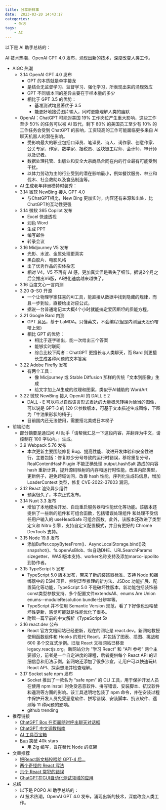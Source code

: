 ```yaml
---
title: 分享新鲜事
date:  2023-03-20 14:43:17
categories:
    - 杂记
tags:
    - AI
---
```


以下是 AI 助手总结的：

AI 技术热潮，OpenAI GPT 4.0 发布，涌现出新的技术，深度改变人类工作。

<!-- more -->

- AIGC 热潮
    - 3.14 OpenAI GPT 4.0 发布
        - GPT 的本质就是单字接龙
        - 是结合无监督学习、监督学习、强化学习，所表现出来的涌现效应
        - GPT 不同版本间的差异主要在于样本量的多少
        - 相比于 GPT 3.5 的优势：
            - 基准测试均显著优于 3.5
            - 能更好地接受图片输入，同时更能理解人类的幽默
    - OpenAI：ChatGPT 可能对美国 19% 工作岗位产生重大影响，这些工作至少 50% 的任务可以被 AI 取代，剩下 80% 的美国员工至少有 10% 的工作任务会受到 ChatGPT 的影响，工资较高的工作可能面临更多来自 AI 聊天机器人的潜在影响。
        - 受影响最大的职业包括口译员、笔译员、诗人、词作家、创意作家、公关专家、作家、数学家、报税员、区块链工程师、会计师、审计师以及记者。
        - 数据处理托管、出版业和安全大宗商品合同在内的行业最有可能受到干扰。
        - 以体力劳动为主的行业受到的潜在影响最小，例如餐饮服务、林业和伐木、社会救助以及食品制造等。
    - AI 生成老年非洲模特时装秀：
    - 3.14  微软 NewBing 接入 GPT 4.0
        - 与ChatGPT相比，New Bing 更加实时，内容还有来源和出处，比ChatGPT的互动性更强
    - 3.14 微软 365 Copilot 发布
        - Excel 快速透视
        - 润色 Word
        - 生成 PPT
        - 编写邮件
        - 转录会议
    - 3.16 Midjourney V5 发布
        - 光影、水波、金属处理更真实
        - 黑白胶片、电影风格
        - 出了优秀作品的实体杂志
        - 相对 V4，V5 不再有 AI 感，更加真实但是丢失了细节。据说2个月之后会推出V6版，AI进化速度越来越快了。 
    - 3.16 百度文心一言内测
    - 3.20 Φ-SO 开源
        - 一个让物理学家狂喜的AI工具，能直接从数据中找到隐藏的规律，而且一步到位，直接给出对应公式。
        - 据说一台普通笔记本大概4个小时就能搞定爱因斯坦的质能方程。
    - 3.21 Google Bard 内测
        - GPT 竞品，基于 LaMDA。只懂英文，不会编程(但是内测当天股价噌噌上涨)
        - 相比 GPT 的优势：
            - 相比于逐字输出，能一次给出三个答案
            - 能够实时联网
            - 综合比较下两者：ChatGPT 更擅长与人类聊天，而 Bard 则更擅长生成各种问题的文本答案
    - 3.22 Adobe Firefly 发布
        - 有两个工具：
            - 像 Midjourney 或 Stable Diffusion 那样的传统「文本到图像」生成
            - 给文字加上AI生成的纹理和图案，类似于AI辅助的 WordArt
    - 3.22 微软 NewBing 接入 OpenAI 的 DALL E 2
        - DALL・E 可以将以自然语言形式表达的大量概念转换为恰当的图像，可以说是 GPT-3 的 120 亿参数版本，可基于文本描述生成图像，下图为「牛油果形状的椅子」
        - 目前国内还无法使用，需要搭北美或日本梯子
- 前端动态
    - 部分摘要是通过问 AI 助手「请帮我汇总一下这段内容，并翻译为中文，请控制在 100 字以内。」生成。
    - 3.9 Webpack 5.76 发布
        - 本次更新主要围绕修复 Bug、提高性能、改进开发体验和安全性进行，主要包括：修复缺少分号导致的运行时错误，移除重复分号，RealContentHashPlugin 不能正确处理 output.hashSalt 造成的内容 hash 重新计算，提升源码映射的内存和运行时性能，改进内部类型，更新例子，避免跨域访问，改善 hash 性能，序列化生成码信息，增加 LoaderContext 类型，修复 CVE-2022-37603 漏洞。
    - 3.12 React 渲染异步组件
        - 预案很久了，本次正式发布。
    - 3.14 Nuxt 3.3 发布
        - 增加了本地模块开发、自动重启服务器和性能优化等功能。该版本还提供了一些新的组件和可组合函数，包括错误处理组件 <NuxtClientFallback> 和处理不受信任用户输入的 useHeadSafe 可组合函数。此外，该版本还改进了类型定义和 Nitro 引擎，支持自定义配置模式，并且有更好的 Chrome DevTools 支持。
    - 3.15 Node 19.8 发布
        - 添加Buffer.copyBytesFrom()、AsyncLocalStorage.bind()及snapshot()、fs.openAsBlob、tls自动DHE、URLSearchParams sizegetter、WASI版本支持、worker名称支持及添加marco-ippolito到协作者。
    - 3.15 TypeScript 5 发布
        - TypeScript 5.0 版本发布，带来了新的装饰器标准、支持 Node 和捆绑器中的 ESM 项目、控制泛型推理的新方法、JSDoc 功能扩展、配置简化等功能，TypeScript 5.0 不是破坏性版本，新功能包括装饰器const类型参数支持、多个配置文件extendsAll、enums Are Union enums--moduleResolution bundler分辨率等。
        - TypeScript 并不使用 Semantic Version 规范，看了下好像也没啥破坏性更新，感觉可能就是性能优化了很多。
        - 附赠一篇早前的中文解析《TypeScript 5》
    - 3.16 react.dev 公布
        - React 官方文档网站已经更新，现在的网址是 react.dev。新网站教授使用函数组件和 Hooks 的现代 React，并包括了图表、插图、挑战和 600 多个交互式示例。旧版 React 文档网站已移至 legacy.reactjs.org。新网站分为 “学习 React” 和 “API 参考” 两个主要部分，前者是一个自定进度的课程，后者提供每个 React API 的详细信息和用法示例。新网站还添加了很多沙盒，让用户可以快速玩转 React API、探索想法并检查理解。
    - 3.17 Socket safe npm 发布
        - Socket 推出了一款名为 “safe npm” 的 CLI 工具，用于保护开发人员在使用 npm install 时免受恶意软件、拼写错误、安装脚本、抗议软件和遥测等方面的影响。该工具透明地包装了 npm 命令，并在安装过程中保护开发人员免受恶意软件、拼写错误、安装脚本、抗议软件、遥测等 11 种问题的影响。
        - github trending
- 推荐链接
    - [ChatGPT Box 在页面随时呼出聊天对话框](https://github.com/josStorer/chatGPTBox/blob/master/README_ZH.md)
    - [ChatGPT 中文调教指南](https://github.com/PlexPt/awesome-chatgpt-prompts-zh)
    - [AI 工具百宝箱](https://www.explainthis.io/zh-hant/ai-toolkit)
    - [Bun](https://github.com/oven-sh/bun) 突破 40k stars
        - 用 Zig 编写，旨在替代 Node 的框架
- 文章推荐
    - [把React新文档投喂给 GPT-4 后...](https://segmentfault.com/a/1190000043558293)
    - [两个奇怪的 React 写法](https://mp.weixin.qq.com/s/fhX_npH4OwWMPkbN6ha13g)
    - [六个 React 常犯的错误](https://www.joshwcomeau.com/react/common-beginner-mistakes/)
    - [ChatGPT在GUI自动化测试领域的应用](https://mp.weixin.qq.com/s/s-xFRRXJovySylvU6wJVFQ)
- 总结
    - 以下是 POPO AI 助手总结的：
    - AI 技术热潮，OpenAI GPT 4.0 发布，涌现出新的技术，深度改变人类工作。